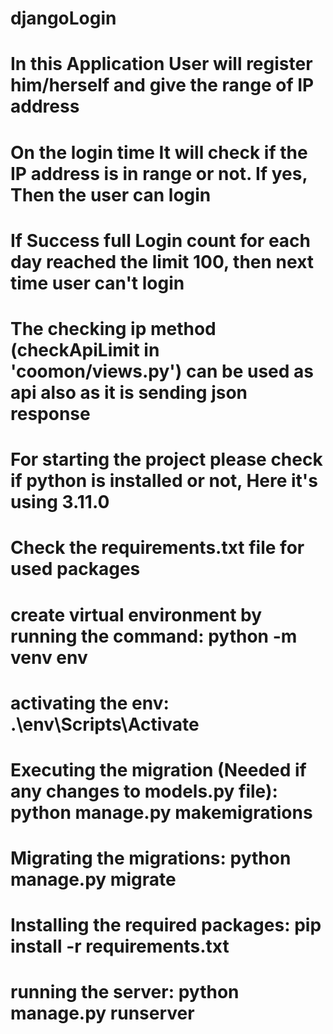 # djangoLogin

# In this Application User will register him/herself and give the range of IP address
# On the login time It will check if the IP address is in range or not. If yes, Then the user can login
# If Success full Login count for each day reached the limit 100, then next time user can't login
# The checking ip method (checkApiLimit in 'coomon/views.py') can be used as api also as it is sending json response


# For starting the project please check if python is installed or not, Here it's using 3.11.0
# Check the requirements.txt file for used packages

# create virtual environment by running the command: python -m venv env
# activating the env: .\env\Scripts\Activate
# Executing the migration (Needed if any changes to models.py file): python manage.py makemigrations
# Migrating the migrations: python manage.py migrate
# Installing the required packages: pip install -r requirements.txt
# running the server: python manage.py runserver
